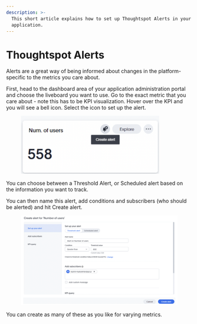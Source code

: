 ```yaml
---
description: >-
  This short article explains how to set up Thoughtspot Alerts in your
  application.
---
```


# Thoughtspot Alerts

Alerts are a great way of being informed about changes in the platform-specific to the metrics you care about.

First, head to the dashboard area of your application administration portal and choose the liveboard you want to use. Go to the exact metric that you care about - note this has to be KPI visualization.  Hover over the KPI and you will see a bell icon. Select the icon to set up the alert.



<figure><img src="../../../.gitbook/assets/Screenshot 2024-09-09 at 15.30.26.png" alt="" width="375"><figcaption></figcaption></figure>

You can choose between a Threshold Alert, or Scheduled alert based on the information you want to track.

You can then name this alert, add conditions and subscribers (who should be alerted) and hit Create alert.

<figure><img src="../../../.gitbook/assets/Screenshot 2024-09-09 at 15.31.23.png" alt=""><figcaption></figcaption></figure>

You can create as many of these as you like for varying metrics.
